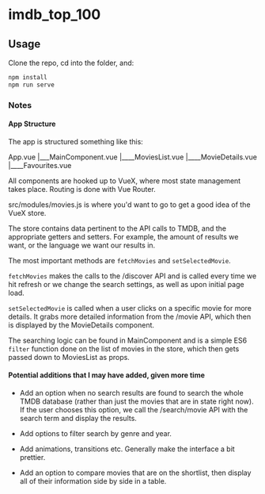 # imdb_top_100

## Usage

Clone the repo, cd into the folder, and:

```bash
npm install
npm run serve
```

### Notes

#### App Structure

The app is structured something like this:

App.vue
  |___MainComponent.vue
            |____MoviesList.vue
            |____MovieDetails.vue
            |____Favourites.vue

All components are hooked up to VueX, where most state management takes place. Routing is done with Vue Router.

src/modules/movies.js is where you'd want to go to get a good idea of the VueX store.

The store contains data pertinent to the API calls to TMDB, and the appropriate getters and setters. For example, the amount of results we want,
or the language we want our results in.

The most important methods are ```fetchMovies``` and ```setSelectedMovie```.

```fetchMovies``` makes the calls to the /discover API and is called every time we hit refresh or we change the search settings, as well as upon initial page load.

```setSelectedMovie``` is called when a user clicks on a specific movie for more details. It grabs more detailed information from the /movie API, which then is displayed by the MovieDetails component.

The searching logic can be found in MainComponent and is a simple ES6 ```filter``` function done on the list of movies in the store, which then gets passed down to MoviesList as props.

#### Potential additions that I may have added, given more time

* Add an option when no search results are found to search the whole TMDB database (rather than just the movies that are in state right now). If the user chooses this option, we call the /search/movie API with the search term and display the results.

* Add options to filter search by genre and year.

* Add animations, transitions etc. Generally make the interface a bit prettier.

* Add an option to compare movies that are on the shortlist, then display all of their information side by side in a table.